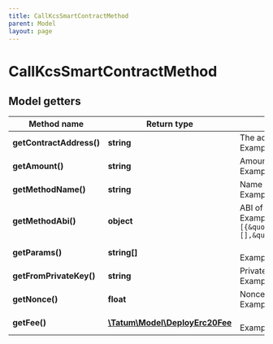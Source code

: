 ```yaml
---
title: CallKcsSmartContractMethod
parent: Model
layout: page
---
```


# CallKcsSmartContractMethod

## Model getters

Method name | Return type | Description | Notes
------------ | ------------- | ------------- | -------------
**getContractAddress()** | **string** | The address of the smart contract <br>Example: `0x687422eEA2cB73B5d3e242bA5456b782919AFc85` |
**getAmount()** | **string** | Amount of the assets to be sent. <br>Example: `100000` | [optional]
**getMethodName()** | **string** | Name of the method to invoke on smart contract. <br>Example: `transfer` |
**getMethodAbi()** | **object** | ABI of the method to invoke. <br>Example: `{&quot;inputs&quot;:[{&quot;internalType&quot;:&quot;uint256&quot;,&quot;name&quot;:&quot;amount&quot;,&quot;type&quot;:&quot;uint256&quot;}],&quot;name&quot;:&quot;stake&quot;,&quot;outputs&quot;:[],&quot;stateMutability&quot;:&quot;nonpayable&quot;,&quot;type&quot;:&quot;function&quot;}` |
**getParams()** | **string[]** |  <br>Example: `[&quot;0x632&quot;]` |
**getFromPrivateKey()** | **string** | Private key of sender address. Private key, or signature Id must be present. <br>Example: `0x05e150c73f1920ec14caa1e0b6aa09940899678051a78542840c2668ce5080c2` |
**getNonce()** | **float** | Nonce to be set to Kcs transaction. If not present, last known nonce will be used. <br>Example: `null` | [optional]
**getFee()** | [**\Tatum\Model\DeployErc20Fee**](../DeployErc20Fee) |  <br>Example: `null` | [optional]

